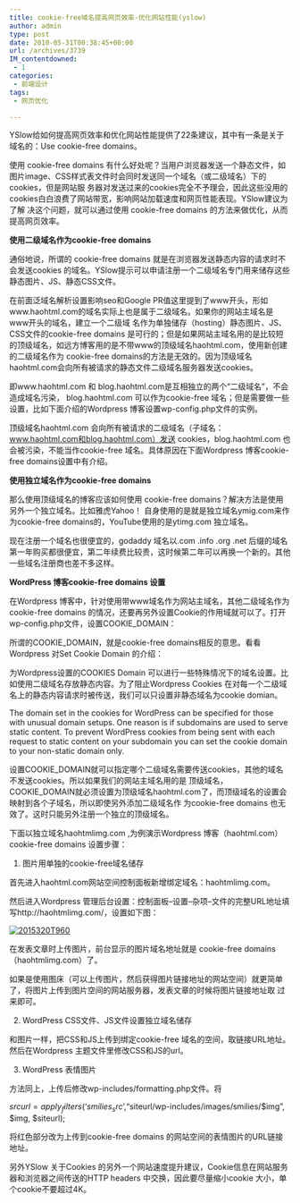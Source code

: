 ```yaml
---
title: cookie-free域名提高网页效率-优化网站性能(yslow)
author: admin
type: post
date: 2010-05-31T00:38:45+00:00
url: /archives/3739
IM_contentdowned:
 - 1
categories:
 - 前端设计
tags:
 - 网页优化

---
```

YSlow给如何提高网页效率和优化网站性能提供了22条建议，其中有一条是关于域名的：Use cookie-free domains。

使用 cookie-free domains 有什么好处呢？当用户浏览器发送一个静态文件，如图片image、CSS样式表文件时会同时发送同一个域名（或二级域名）下的cookies，但是网站服 务器对发送过来的cookies完全不予理会，因此这些没用的cookies白白浪费了网站带宽，影响网站加载速度和网页性能表现。YSlow建议为了解 决这个问题，就可以通过使用 cookie-free domains 的方法来做优化，从而提高网页效率。

**使用二级域名作为cookie-free domains**

通俗地说，所谓的 cookie-free domains 就是在浏览器发送静态内容的请求时不会发送cookies 的域名。YSlow提示可以申请注册一个二级域名专门用来储存这些静态图片、JS、静态CSS文件。

在前面泛域名解析设置影响seo和Google PR值这里提到了www开头，形如www.haohtml.com的域名实际上也是属于二级域名。如果你的网站主域名是www开头的域名，建立一个二级域 名作为单独储存（hosting）静态图片、JS、CSS文件的cookie-free domains 是可行的；但是如果网站主域名用的是比较短的顶级域名，如远方博客用的是不带www的顶级域名haohtml.com，使用新创建的二级域名作为 cookie-free domains的方法是无效的。因为顶级域名haohtml.com会向所有被请求的静态文件二级域名服务器发送cookies。

即www.haohtml.com 和 blog.haohtml.com是互相独立的两个“二级域名”，不会造成域名污染， blog.haohtml.com 可以作为cookie-free 域名；但是需要做一些设置，比如下面介绍的Wordpress 博客设置wp-config.php文件的实例。

顶级域名haohtml.com 会向所有被请求的二级域名（子域名：www.haohtml.com和blog.haohtml.com）发送 cookies，blog.haohtml.com 也会被污染，不能当作cookie-free 域名。具体原因在下面Wordpress 博客cookie-free domains设置中有介绍。

**使用独立域名作为cookie-free domains**

那么使用顶级域名的博客应该如何使用 cookie-free domains？解决方法是使用另外一个独立域名。比如雅虎Yahoo！ 自身使用的是就是独立域名ymig.com来作为cookie-free domains的，YouTube使用的是ytimg.com 独立域名。

现在注册一个域名也很便宜的，godaddy 域名以.com .info .org .net 后缀的域名第一年购买都很便宜，第二年续费比较贵，这时候第二年可以再换一个新的。其他一些域名注册商也差不多这样。

**WordPress 博客cookie-free domains 设置**

在Wordpress 博客中，针对使用带www域名作为网站主域名，其他二级域名作为cookie-free domains 的情况，还要再另外设置Cookie的作用域就可以了。打开wp-config.php文件，设置COOKIE_DOMAIN：

所谓的COOKIE_DOMAIN，就是cookie-free domains相反的意思。看看Wordpress 对Set Cookie Domain 的介绍：

 为Wordpress设置的COOKIES Domain 可以进行一些特殊情况下的域名设置。比如使用二级域名存放静态内容。为了阻止Wordpress Cookies 在对每一个二级域名上的静态内容请求时被传送，我们可以只设置非静态域名为cookie domian。

The domain set in the cookies for WordPress can be specified for those with unusual domain setups. One reason is if subdomains are used to serve static content. To prevent WordPress cookies from being sent with each request to static content on your subdomain you can set the cookie domain to your non-static domain only.

设置COOKIE_DOMAIN就可以指定哪个二级域名需要传送cookies，其他的域名不发送cookies。所以如果我们的网站主域名用的是 顶级域名，COOKIE_DOMAIN就必须设置为顶级域名haohtml.com了，而顶级域名的设置会映射到各个子域名，所以即使另外添加二级域名作 为cookie-free domains 也无效了。这时只能另外注册一个独立的顶级域名。


下面以独立域名haohtmlimg.com ,为例演示Wordpress 博客（haohtml.com） cookie-free domains 设置步骤：


1. 图片用单独的cookie-free域名储存


首先进入haohtml.com网站空间控制面板新增绑定域名：haohtmlimg.com。


然后进入Wordpress 管理后台设置：控制面板–设置–杂项–文件的完整URL地址填写http://haohtmlimg.com/，设置如下图：


[![2015320T960](http://blog.haohtml.com/wp-content/uploads/2010/05/2015320T960.jpg)](http://blog.haohtml.com/wp-content/uploads/2010/05/2015320T960.jpg)

在发表文章时上传图片，前台显示的图片域名地址就是 cookie-free domains （haohtmlimg.com）了。


如果是使用图床（可以上传图片，然后获得图片链接地址的网站空间）就更简单了，将图片上传到图片空间的网站服务器，发表文章的时候将图片链接地址取 过来即可。


2. WordPress CSS文件、JS文件设置独立域名储存


和图片一样，把CSS和JS上传到绑定cookie-free 域名的空间，取链接URL地址。然后在Wordpress 主题文件里修改CSS和JS的url。


3. WordPress 表情图片


方法同上，上传后修改wp-includes/formatting.php文件。将


 $srcurl = apply_filters(‘smilies_src’, “$siteurl/wp-includes/images/smilies/$img”, $img, $siteurl);


将红色部分改为上传到cookie-free domains 的网站空间的表情图片的URL链接地址。


另外YSlow 关于Cookies 的另外一个网站速度提升建议，Cookie信息在网站服务器和浏览器之间传送的HTTP headers 中交换，因此要尽量缩小cookie 大小，单个cookie不要超过4K。